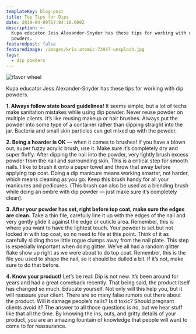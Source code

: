 ```yaml
---
templateKey: blog-post
title: Top Tips for Dips
date: 2019-04-09T17:04:10.000Z
description: >-
  Kupa educator Jess Alexander-Snyder has these tips for working with dip
  powders.
featuredpost: false
featuredimage: /images/kris-atomic-73937-unsplash.jpg
tags:
  - dip powders
---
```

![flavor wheel](/images/flavor_wheel.jpg)

Kupa educator Jess Alexander-Snyder has these tips for working with dip powders.

**1. Always follow state board guidelines!** It seems simple, but a lot of techs make sanitation mistakes while using dip powder. Never reuse powder on multiple clients. It’s like reusing makeup or hair brushes. Always put the powder into some type of a container rather than dipping straight into the jar. Bacteria and small skin particles can get mixed up with the powder.



**2. Being a hoarder is OK** — when it comes to brushes! If you have a blown out, super fuzzy acrylic brush, use it. Make sure it’s completely dry and super fluffy. After dipping the nail into the powder, very lightly brush excess powder from the nail and surrounding skin. This is a critical step for smooth nails. I like to brush it onto a paper towel and throw that away before applying top coat. Doing a dip manicure means working smarter, not harder, which means cleaning as you go. Keep this brush handy for all your manicures and pedicures. (This brush can also be used as a blending brush while doing an ombre with dip powder — just make sure it’s completely clean).



**3. After your powder has set, right before top coat, make sure the edges are clean.** Take a thin file, carefully line it up with the edges of the nail and very gently glide it against the edge or cuticle area. Remember, this is where you want to have the lightest touch. Your powder is set but not locked in with top coat, so no need to file at this point. Think of it as carefully sliding those little rogue clumps away from the nail plate. This step is especially important when doing glitter. We’ve all had a random glitter flake show up right as we were about to do top coat. Remember, this is the file you used to shape the nail, so it should be dulled a bit. If it’s not, make sure to do that before.



**4. Know your product!** Let’s be real: Dip is not new. It’s been around for years and had a great comeback recently. That being said, the product itself has changed so much. Educate yourself. Not only will this help you, but it will reassure your client. There are so many false rumors out there about the product. Will it damage people’s nails? Is it toxic? Should pregnant clients avoid it? The answer to all those questions is no, but we hear stuff like that all the time. By knowing the ins, outs, and gritty details of your product, you are an amazing fountain of knowledge that people will want to come to for reassurance.

